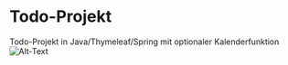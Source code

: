 # Todo-Projekt
Todo-Projekt in Java/Thymeleaf/Spring mit optionaler Kalenderfunktion
![Alt-Text](./images/Screenshot-Kalender.png)
